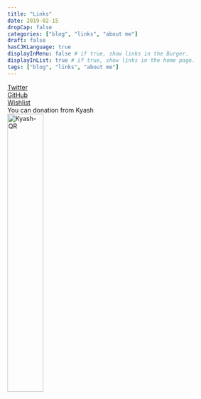 ```yaml
---
title: "Links"
date: 2019-02-15
dropCap: false
categories: ["blog", "links", "about me"]
draft: false
hasCJKLanguage: true
displayInMenu: false # if true, show links in the Burger.
displayInList: true # if true, show links in the home page.
tags: ["blog", "links", "about me"]
---
```

<!--Links-->
<!--more-->
[Twitter](https://twitter.com/8blank71)
<br>
[GitHub](https://github.com/Blank71)
<br>
[Wishlist](http://amzn.asia/6kxG2dz)
<br>
You can donation from Kyash
<br>
<img src="/002/qrcode.png" title="Kyash-QR" alt="Kyash-QR" width="40%" height="40%">
